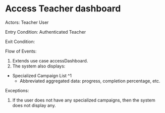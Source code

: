 # Access Teacher dashboard

Actors: Teacher User

Entry Condition: Authenticated Teacher

Exit Condition:

Flow of Events:
1. Extends use case accessDashboard.
2. The system also displays:
  - Specialized Campaign List ^1
    - Abbreviated aggregated data: progress, completion percentage, etc.

Exceptions:
1. If the user does not have any specialized campaigns, then the system does not display any.
